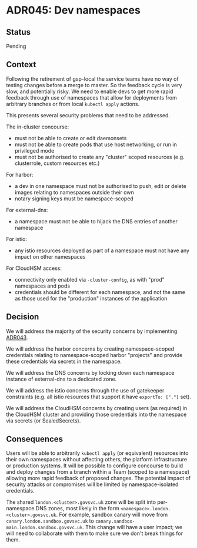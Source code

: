 # ADR045: Dev namespaces

## Status

Pending

## Context

Following the retirement of gsp-local the service teams have no way of testing
changes before a merge to master. So the feedback cycle is very slow, and
potentially risky. We need to enable devs to get more rapid feedback through use
of namespaces that allow for deployments from arbitrary branches or from local
`kubectl apply` actions.

This presents several security problems that need to be addressed.

The in-cluster concourse:

* must not be able to create or edit daemonsets
* must not be able to create pods that use host networking, or run in privileged
  mode
* must not be authorised to create any "cluster" scoped resources (e.g.
  clusterrole, custom resources etc.)

For harbor:

* a dev in one namespace must not be authorised to push, edit or delete images
  relating to namespaces outside their own
* notary signing keys must be namespace-scoped

For external-dns:

* a namespace must not be able to hijack the DNS entries of another namespace

For istio:

* any istio resources deployed as part of a namespace must not have any impact
  on other namespaces

For CloudHSM access:

* connectivity only enabled via `-cluster-config`, as with "prod" namespaces and
  pods
* credentials should be different for each namespace, and not the same as those
  used for the "production" instances of the application

## Decision

We will address the majority of the security concerns by implementing
[ADR043][].

We will address the harbor concerns by creating namespace-scoped credentials
relating to namespace-scoped harbor "projects" and provide these credentials via
secrets in the namespace.

We will address the DNS concerns by locking down each namespace instance of
external-dns to a dedicated zone.

We will address the istio concerns through the use of gatekeeper constraints
(e.g. all istio resources that support it have `exportTo: ["."]` set).

We will address the CloudHSM concerns by creating users (as required) in the
CloudHSM cluster and providing those credentials into the namespace via secrets
(or SealedSecrets).

## Consequences

Users will be able to arbitrarily `kubectl apply` (or equivalent) resources into
their own namespaces without affecting others, the platform infrastructure or
production systems. It will be possible to configure concourse to build and
deploy changes from a branch within a Team (scoped to a namespace) allowing more
rapid feedback of proposed changes. The potential impact of security attacks or
compromises will be limited by namespace-isolated credentials.

The shared `london.<cluster>.govsvc.uk` zone will be split into
per-namespace DNS zones, most likely in the form
`<namespace>.london.<cluster>.govsvc.uk`.  For example, sandbox canary
will move from `canary.london.sandbox.govsvc.uk` to
`canary.sandbox-main.london.sandbox.govsvc.uk`.  This change will have
a user impact; we will need to collaborate with them to make sure we
don't break things for them.

[ADR043]: ./ADR043-k8s-resource-access.md
